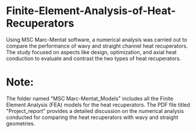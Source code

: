 # Finite-Element-Analysis-of-Heat-Recuperators
Using MSC Marc-Mentat software, a numerical analysis was carried out to compare the performance of wavy and straight channel heat recuperators. The study focused on aspects like design, optimization, and axial heat conduction to evaluate and contrast the two types of heat recuperators.

# Note:
The folder named "MSC Marc-Mentat_Models" includes all the Finite Element Analysis (FEA) models for the heat recuperators. The PDF file titled "Project_report" provides a detailed discussion on the numerical analysis conducted for comparing the heat recuperators with wavy and straight geometries.
